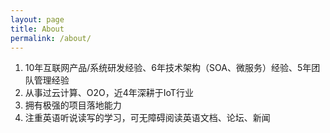 ```yaml
---
layout: page
title: About
permalink: /about/
---
```


  1. 10年互联网产品/系统研发经验、6年技术架构（SOA、微服务）经验、5年团队管理经验
  2. 从事过云计算、O2O，近4年深耕于IoT行业
  3. 拥有极强的项目落地能力
  4. 注重英语听说读写的学习，可无障碍阅读英语文档、论坛、新闻
